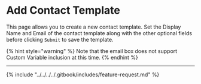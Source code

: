 # Add Contact Template

This page allows you to create a new contact template. Set the Display Name and Email of the contact template along with the other optional fields before clicking `Submit` to save the template.

{% hint style="warning" %}
Note that the email box does not support Custom Variable inclusion at this time.
{% endhint %}

***

{% include "../../../../.gitbook/includes/feature-request.md" %}
